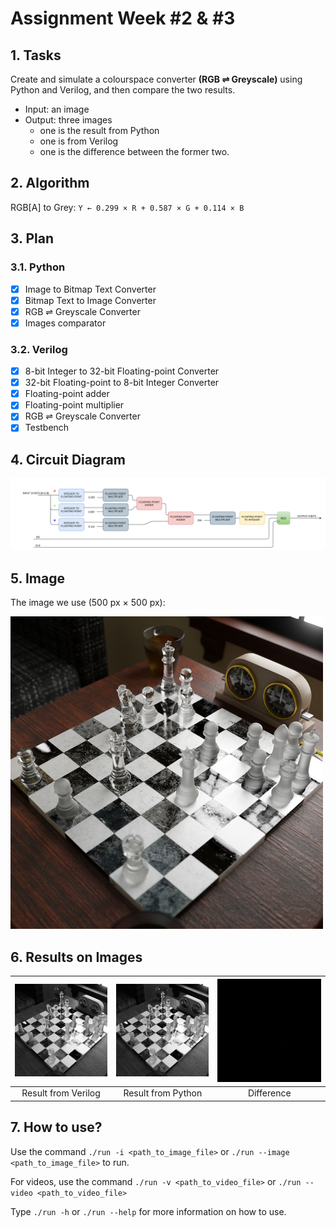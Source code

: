 # Assignment Week #2 & #3

## 1. Tasks

Create and simulate a colourspace converter **(RGB ⇌ Greyscale)** using Python and Verilog, and then compare the two results.

* Input: an image
* Output: three images
  * one is the result from Python
  * one is from Verilog
  * one is the difference between the former two.

## 2. Algorithm

RGB[A] to Grey: ```Y ← 0.299 × R + 0.587 × G + 0.114 × B```

## 3. Plan

### 3.1. Python
- [x] Image to Bitmap Text Converter
- [x] Bitmap Text to Image Converter
- [x] RGB ⇌ Greyscale Converter
- [x] Images comparator

### 3.2. Verilog
- [x] 8-bit Integer to 32-bit Floating-point Converter
- [x] 32-bit Floating-point to 8-bit Integer Converter
- [x] Floating-point adder
- [x] Floating-point multiplier
- [x] RGB ⇌ Greyscale Converter
- [x] Testbench

## 4. Circuit Diagram
![Circuit Diagram](Docs/Circuit-Diagram.png)

## 5. Image
The image we use (500 px × 500 px):

![Chess Artwork](Datasets/Images/chess.jpg)

## 6. Results on Images

![Result from Verilog](Docs/verilog_out.jpg) | ![Result from Python](Docs/python_out.jpg) | ![Difference](Docs/compareimg.jpg)
:-:|:-:|:-:
Result from Verilog | Result from Python | Difference

## 7. How to use?

Use the command `./run -i <path_to_image_file>` or `./run --image <path_to_image_file>` to run.

For videos, use the command `./run -v <path_to_video_file>` or `./run --video <path_to_video_file>`

Type `./run -h` or `./run --help` for more information on how to use.
